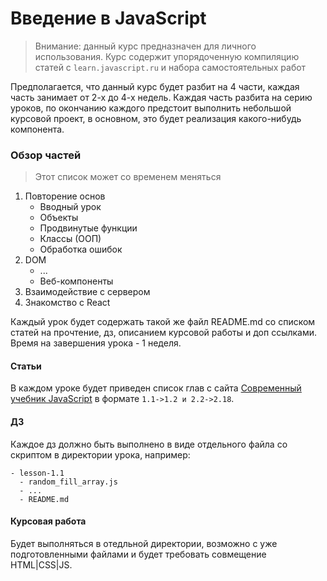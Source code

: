 # Введение в JavaScript

> Внимание: данный курс предназначен для личного использования. 
> Курс содержит упорядоченную компиляцию статей с `learn.javascript.ru` и набора самостоятельных работ

Предполагается, что данный курс будет разбит на 4 части, каждая часть занимает от 2-х до 4-х недель.
Каждая часть разбита на серию уроков, по окончанию каждого предстоит выполнить небольшой курсовой проект, в основном,
это будет реализация какого-нибудь компонента.

### Обзор частей
> Этот список может со временем меняться
1. Повторение основ
    - Вводный урок
    - Объекты
    - Продвинутые функции
    - Классы (ООП)
    - Обработка ошибок
2. DOM
    - ...
    - Веб-компоненты
3. Взаимодействие с сервером
4. Знакомство с React

Каждый урок будет содержать такой же файл README.md со списком статей на прочтение, дз, описанием курсовой работы и доп
ссылками. Время на завершения урока - 1 неделя.

#### Статьи
В каждом уроке будет приведен список глав с сайта [Современный учебник JavaScript](https://learn.javascript.ru) в формате
`1.1->1.2 и 2.2->2.18`.

#### ДЗ
Каждое дз должно быть выполнено в виде отдельного файла со скриптом в директории урока, например:
```
- lesson-1.1
  - random_fill_array.js
  - ...
  - README.md
```

#### Курсовая работа
Будет выполняться в отедльной директории, возможно с уже подготовленными файлами и будет требовать совмещение HTML|CSS|JS.